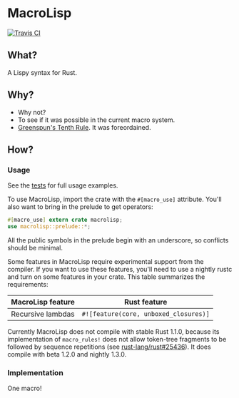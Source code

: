 # MacroLisp

[![Travis CI](https://travis-ci.org/durka/macrolisp.svg)](https://travis-ci.org/durka/macrolisp)

## What?

A Lispy syntax for Rust.

## Why?

- Why not?
- To see if it was possible in the current macro system.
- [Greenspun's Tenth Rule](https://en.wikipedia.org/wiki/Greenspun%27s_tenth_rule). It was foreordained.

## How?

### Usage

See the [tests](tests/test.rs) for full usage examples.

To use MacroLisp, import the crate with the `#[macro_use]` attribute. You'll also want to bring in the prelude to get operators:

```rust
#[macro_use] extern crate macrolisp;
use macrolisp::prelude::*;
```

All the public symbols in the prelude begin with an underscore, so conflicts should be minimal.

Some features in MacroLisp require experimental support from the compiler. If you want to use these features, you'll need to use a nightly rustc and turn on some features in your crate. This table summarizes the requirements:

MacroLisp feature | Rust feature
------------------|-------------
Recursive lambdas | `#![feature(core, unboxed_closures)]`

Currently MacroLisp does not compile with stable Rust 1.1.0, because its implementation of `macro_rules!` does not allow token-tree fragments to be followed by sequence repetitions (see [rust-lang/rust#25436](https://github.com/rust-lang/rust/issues/25436)). It does compile with beta 1.2.0 and nightly 1.3.0.

### Implementation

One macro!

